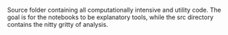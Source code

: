 Source folder containing all computationally intensive and utility code. The goal is for the notebooks to be explanatory tools, while the src directory contains the nitty gritty of analysis.